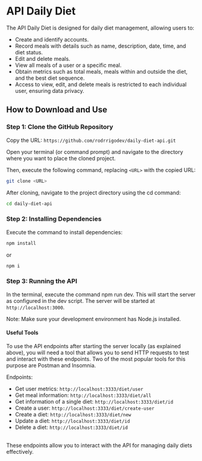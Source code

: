 # API Daily Diet

The API Daily Diet is designed for daily diet management, allowing users to:

- Create and identify accounts.
- Record meals with details such as name, description, date, time, and diet status.
- Edit and delete meals.
- View all meals of a user or a specific meal.
- Obtain metrics such as total meals, meals within and outside the diet, and the best diet sequence.
- Access to view, edit, and delete meals is restricted to each individual user, ensuring data privacy.

## How to Download and Use

### Step 1: Clone the GitHub Repository

Copy the URL: `https://github.com/rodrrigodev/daily-diet-api.git`

Open your terminal (or command prompt) and navigate to the directory where you want to place the cloned project.

Then, execute the following command, replacing `<URL>` with the copied URL:

```bash
git clone <URL>
```

After cloning, navigate to the project directory using the cd command:
```bash
cd daily-diet-api
```
### Step 2: Installing Dependencies
Execute the command to install dependencies:

```bash
npm install
```
or
```bash
npm i
```
### Step 3: Running the API
In the terminal, execute the command npm run dev. This will start the server as configured in the dev script.
The server will be started at `http://localhost:3000`.

Note: Make sure your development environment has Node.js installed.

#### Useful Tools
To use the API endpoints after starting the server locally (as explained above), you will need a tool that allows you to send HTTP requests to test and interact with these endpoints. Two of the most popular tools for this purpose are Postman and Insomnia.

Endpoints:
- Get user metrics: `http://localhost:3333/diet/user`
- Get meal information: `http://localhost:3333/diet/all`
- Get information of a single diet: `http://localhost:3333/diet/id`
- Create a user: `http://localhost:3333/diet/create-user`
- Create a diet: `http://localhost:3333/diet/new`
- Update a diet: `http://localhost:3333/diet/id`
- Delete a diet: `http://localhost:3333/diet/id`
<br/>
These endpoints allow you to interact with the API for managing daily diets effectively.

